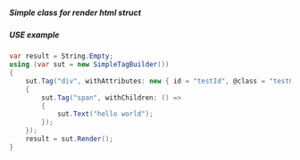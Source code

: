##### Simple class for render html struct

##### USE example
```csharp
var result = String.Empty;
using (var sut = new SimpleTagBuilder())
{
	sut.Tag("div", withAttributes: new { id = "testId", @class = "testClass" }, withChildren: () => 
	{
		sut.Tag("span", withChildren: () =>
		{
			sut.Text("hello world");
		});
	});
	result = sut.Render();
}
```
